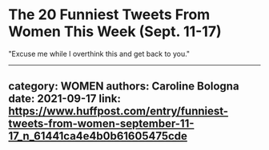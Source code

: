 # The 20 Funniest Tweets From Women This Week (Sept. 11-17)

"Excuse me while I overthink this and get back to you."

---
category: WOMEN
authors: Caroline Bologna
date: 2021-09-17
link: https://www.huffpost.com/entry/funniest-tweets-from-women-september-11-17_n_61441ca4e4b0b61605475cde
---

